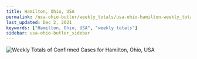 ```yaml
---
title: Hamilton, Ohio, USA
permalink: /usa-ohio-butler/weekly_totals/usa-ohio-hamilton-weekly_totals.html
last_updated: Dec 2, 2021
keywords: ["Hamilton, Ohio, USA", "weekly totals"]
sidebar: usa-ohio-butler_sidebar
---
```


![Weekly Totals of Confirmed Cases for Hamilton, Ohio, USA](/covid_tracker/images/graphs/usa-ohio-hamilton-weekly_totals_graph.png)
